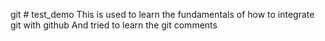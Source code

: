 git # test_demo
This is used to learn the fundamentals of how to integrate git with github
And tried to learn the git comments


